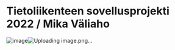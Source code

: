 # Tietoliikenteen sovellusprojekti 2022 / Mika Väliaho

![image](https://user-images.githubusercontent.com/99818602/199468581-c733259f-269f-45a9-8278-99d370cc0fc4.png)![Uploading image.png…]()

